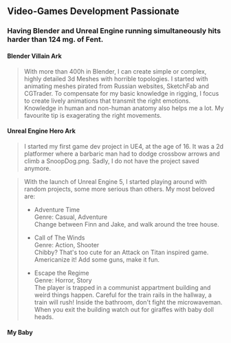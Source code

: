 ## Video-Games Development Passionate

### Having Blender and Unreal Engine running simultaneously hits harder than 124 mg. of Fent.

#### Blender Villain Ark
> With more than 400h in Blender, I can create simple or complex, highly detailed 3d Meshes with horrible topologies. I started with animating meshes pirated from Russian websites, SketchFab and CGTrader. To compensate for my basic knowledge in rigging, I focus to create lively animations that transmit the right emotions. Knowledge in human and non-human anatomy also helps me a lot. My favourite tip is exagerating the right movements.

#### Unreal Engine Hero Ark
> I started my first game dev project in UE4, at the age of 16. It was a 2d platformer where a barbaric man had to dodge crossbow arrows and climb a SnoopDog.png. Sadly, I do not have the project saved anymore.

> With the launch of Unreal Engine 5, I started playing around with random projects, some more serious than others. My most beloved are:
>
> - Adventure Time <br>
> Genre: Casual, Adventure <br>
> Change between Finn and Jake, and walk around the tree house. <br>
>
> - Call of The Winds <br>
> Genre: Action, Shooter <br>
> Chibby? That's too cute for an Attack on Titan inspired game. Americanize it! Add some guns, make it fun. <br>
>
> - Escape the Regime <br>
> Genre: Horror, Story <br>
> The player is trapped in a communist appartment building and weird things happen. Careful for the train rails in the hallway, a train will rush! Inside the bathroom, don't fight the microwaveman. When you exit the building watch out for giraffes with baby doll heads. <br>

#### My Baby

